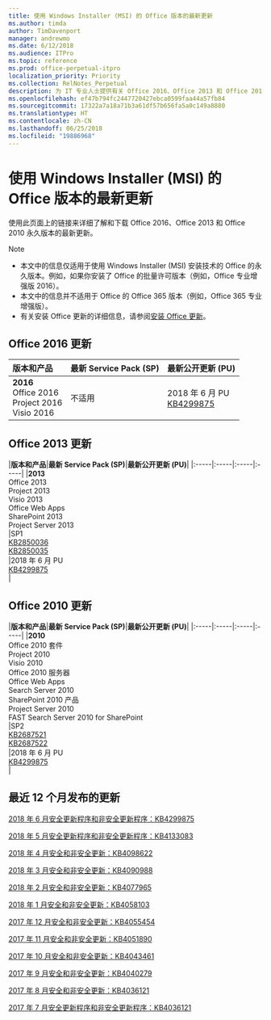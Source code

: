 ```yaml
---
title: 使用 Windows Installer (MSI) 的 Office 版本的最新更新
ms.author: timda
author: TimDavenport
manager: andrewmo
ms.date: 6/12/2018
ms.audience: ITPro
ms.topic: reference
ms.prod: office-perpetual-itpro
localization_priority: Priority
ms.collection: RelNotes_Perpetual
description: 为 IT 专业人士提供有关 Office 2016、Office 2013 和 Office 2010 永久版本的最新更新信息的链接
ms.openlocfilehash: ef47b794fc2447720427ebca0599faa44a57fb84
ms.sourcegitcommit: 17322a7a18a71b3a61df57b656fa5a0c149a8880
ms.translationtype: HT
ms.contentlocale: zh-CN
ms.lasthandoff: 06/25/2018
ms.locfileid: "19886968"
---
```

# <a name="latest-updates-for-versions-of-office-that-use-windows-installer-msi"></a>使用 Windows Installer (MSI) 的 Office 版本的最新更新

使用此页面上的链接来详细了解和下载 Office 2016、Office 2013 和 Office 2010 永久版本的最新更新。
  
 
> [!NOTE]
> - 本文中的信息仅适用于使用 Windows Installer (MSI) 安装技术的 Office 的永久版本。例如，如果你安装了 Office 的批量许可版本（例如，Office 专业增强版 2016）。
> - 本文中的信息并不适用于 Office 的 Office 365 版本（例如，Office 365 专业增强版）。
> - 有关安装 Office 更新的详细信息，请参阅[安装 Office 更新](https://support.office.com/article/2ab296f3-7f03-43a2-8e50-46de917611c5)。 


## <a name="office-2016-updates"></a>Office 2016 更新

|**版本和产品**|**最新 Service Pack (SP)**|**最新公开更新 (PU)**|
|:-----|:-----|:-----|
|**2016** <br/> Office 2016  <br/> Project 2016  <br/> Visio 2016  <br/> |不适用  <br/> |2018 年 6 月 PU  <br/> [KB4299875](https://support.microsoft.com/zh-CN/help/4299875) <br/> |
   
## <a name="office-2013-updates"></a>Office 2013 更新

|**版本和产品**|**最新 Service Pack (SP)**|**最新公开更新 (PU)**|
|:-----|:-----|:-----|:-----|
|**2013** <br/> Office 2013  <br/> Project 2013  <br/> Visio 2013  <br/> Office Web Apps  <br/> SharePoint 2013  <br/> Project Server 2013  <br/> |SP1 <br/> [KB2850036](https://support.microsoft.com/kb/2850036) <br/>[KB2850035](https://support.microsoft.com/kb/2850035) <br/> |2018 年 6 月 PU  <br/> [KB4299875](https://support.microsoft.com/zh-CN/help/4299875) <br/> |
   
## <a name="office-2010-updates"></a>Office 2010 更新

|**版本和产品**|**最新 Service Pack (SP)**|**最新公开更新 (PU)**|
|:-----|:-----|:-----|:-----|
|**2010** <br/> Office 2010 套件  <br/> Project 2010  <br/> Visio 2010  <br/> Office 2010 服务器  <br/> Office Web Apps  <br/> Search Server 2010  <br/> SharePoint 2010 产品  <br/> Project Server 2010  <br/> FAST Search Server 2010 for SharePoint  <br/> |SP2 <br/>[KB2687521](https://support.microsoft.com/kb/2687521) <br/> [KB2687522](https://support.microsoft.com/kb/2687522) <br/> |2018 年 6 月 PU <br/>[KB4299875](https://support.microsoft.com/zh-CN/help/4299875) <br/>|
   

   
## <a name="updates-released-in-past-12-months"></a>最近 12 个月发布的更新

[2018 年 6 月安全更新程序和非安全更新程序：KB4299875](https://support.microsoft.com/help/4299875)  

[2018 年 5 月安全更新程序和非安全更新程序：KB4133083](https://support.microsoft.com/zh-CN/help/4133083)
  
[2018 年 4 月安全和非安全更新：KB4098622](https://support.microsoft.com/zh-CN/help/4098622) 
  
[2018 年 3 月安全和非安全更新：KB4090988](https://support.microsoft.com/zh-CN/help/4090988)  
  
[2018 年 2 月安全和非安全更新：KB4077965](https://support.microsoft.com/help/4077965)  
  
[2018 年 1 月安全和非安全更新：KB4058103](https://support.microsoft.com/help/4058103)   
  
[2017 年 12 月安全和非安全更新：KB4055454](https://support.microsoft.com/help/4055454)   
  
[2017 年 11 月安全和非安全更新：KB4051890](https://support.microsoft.com/help/4051890)   
  
[2017 年 10 月安全和非安全更新：KB4043461](https://support.microsoft.com/help/4043461)   
  
[2017 年 9 月安全和非安全更新：KB4040279](https://support.microsoft.com/help/4040279)   
  
[2017 年 8 月安全和非安全更新：KB4036121](https://support.microsoft.com/help/4036121)   
  
[2017 年 7 月安全更新程序和非安全更新程序：KB4036121](https://support.microsoft.com/help/4033107)   
   
  
